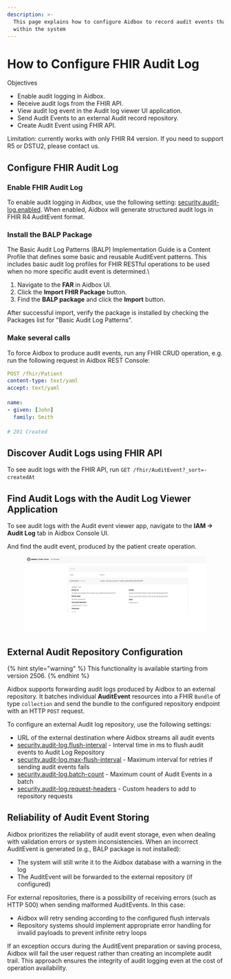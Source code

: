 ```yaml
---
description: >-
  This page explains how to configure Aidbox to record audit events that occur
  within the system
---
```


# How to Configure FHIR Audit Log

Objectives

* Enable audit logging in Aidbox.
* Receive audit logs from the FHIR API.
* View audit log event in the Audit log viewer UI application.
* Send Audit Events to an external Audit record repository.
* Create Audit Event using FHIR API.

Limitation: currently works with only FHIR R4 version. If you need to support R5 or DSTU2, please contact us.

## Configure FHIR Audit Log

### Enable FHIR Audit Log

To enable audit logging in Aidbox, use the following setting: [security.audit-log.enabled](../../../reference/settings/security-and-access-control.md#security.audit-log.enabled). When enabled, Aidbox will generate structured audit logs in FHIR R4 AuditEvent format.

### Install the BALP Package

The Basic Audit Log Patterns (BALP) Implementation Guide is a Content Profile that defines some basic and reusable AuditEvent patterns. This includes basic audit log profiles for FHIR RESTful operations to be used when no more specific audit event is determined.\


1. Navigate to the **FAR** in Aidbox UI.
2. Click the **Import FHIR Package** button.
3. Find the **BALP package** and click the **Import** button.

After successful import, verify the package is installed by checking the Packages list for "Basic Audit Log Patterns".

### Make several calls

To force Aidbox to produce audit events, run any FHIR CRUD operation, e.g. run the following request in Aidbox REST Console:

```yaml
POST /fhir/Patient
content-type: text/yaml
accept: text/yaml

name:
- given: [John]
  family: Smith

# 201 Created
```

## Discover Audit Logs using FHIR API

To see audit logs with the FHIR API, run `GET /fhir/AuditEvent?_sort=-createdAt`

## Find Audit Logs with the Audit Log Viewer Application

To see audit logs with the Audit event viewer app, navigate to the **IAM -> Audit Log** tab in Aidbox Console UI.

And find the audit event, produced by the patient create operation.

<figure><img src="../../../.gitbook/assets/01d17537-0703-43a2-a5c5-8c1c7baa0536.png" alt=""><figcaption></figcaption></figure>

## External Audit Repository Configuration

{% hint style="warning" %}
This functionality is available starting from version 2506.
{% endhint %}

Aidbox supports forwarding audit logs produced by Aidbox to an external repository. It batches individual **AuditEvent** resources into a FHIR `Bundle` of type `collection` and send the bundle to the configured repository endpoint with an HTTP `POST` request.

To configure an external Audit log repository, use the following settings:

* URL of the external destination where Aidbox streams all audit events
* [security.audit-log.flush-interval](../../reference/settings/security-and-access-control.md#security.audit-log.flush-interval) - Interval time in ms to flush audit events to Audit Log Repository
* [security.audit-log.max-flush-interval](../../reference/settings/security-and-access-control.md#security.audit-log.max-flush-interval) - Maximum interval for retries if sending audit events fails
* [security.audit-log.batch-count](../../reference/settings/security-and-access-control.md#security.audit-log.batch-count) - Maximum count of Audit Events in a batch
* [security.audit-log.request-headers](../../reference/settings/security-and-access-control.md#security.audit-log.request-headers) - Custom headers to add to repository requests

## Reliability of Audit Event Storing

Aidbox prioritizes the reliability of audit event storage, even when dealing with validation errors or system inconsistencies. When an incorrect AuditEvent is generated (e.g., BALP package is not installed):

* The system will still write it to the Aidbox database with a warning in the log
* The AuditEvent will be forwarded to the external repository (if configured)

For external repositories, there is a possibility of receiving errors (such as HTTP 500) when sending malformed AuditEvents. In this case:

* Aidbox will retry sending according to the configured flush intervals
* Repository systems should implement appropriate error handling for invalid payloads to prevent infinite retry loops

If an exception occurs during the AuditEvent preparation or saving process, Aidbox will fail the user request rather than creating an incomplete audit trail. This approach ensures the integrity of audit logging even at the cost of operation availability.
